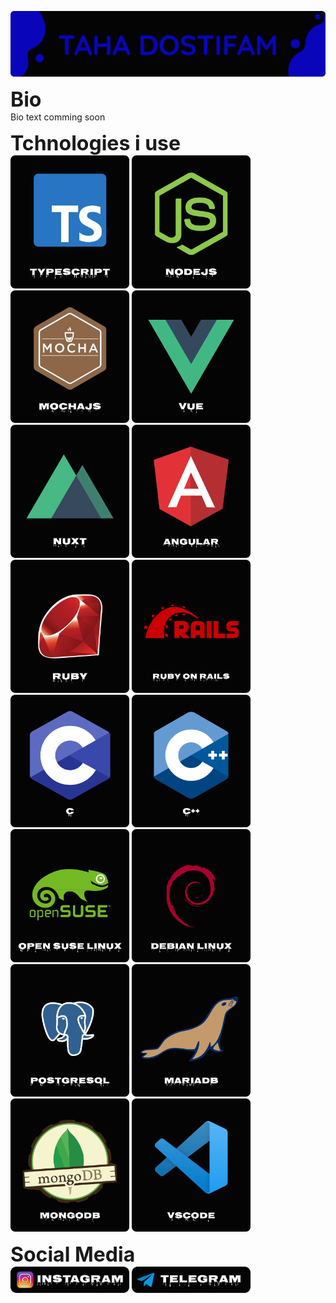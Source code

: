 ![](./images/frame1.png)

<font size="6"><b>Bio</b></font>  
Bio text comming soon

<font size="6"><b>Tchnologies i use</b></font>  
<img src="./images/ts.png" width="190"/>
<img src="./images/nodejs.png" width="190"/>
<img src="./images/mochajs.png" width="190"/>
<img src="./images/vue.png" width="190"/>
<img src="./images/nuxt.png" width="190"/>
<img src="./images/angular.png" width="190"/>
<img src="./images/ruby.png" width="190"/>
<img src="./images/rails.png" width="190"/>
<img src="./images/c.png" width="190"/>
<img src="./images/cpp.png" width="190"/>
<img src="./images/suse.png" width="190"/>
<img src="./images/debian.png" width="190"/>
<img src="./images/postgres.png" width="190"/>
<img src="./images/maria.png" width="190"/>
<img src="./images/mongo.png" width="190"/>
<img src="./images/vscode.png" width="190"/>

<font size="6"><b>Social Media</b></font>  
<a href="https://instagram.com/tahadostifam131"><img src="./images/instagram.png" width="190"/></a>
<a href="https://t.me/maximilian_tepes"><img src="./images/telegram.png" width="190"/></a>
